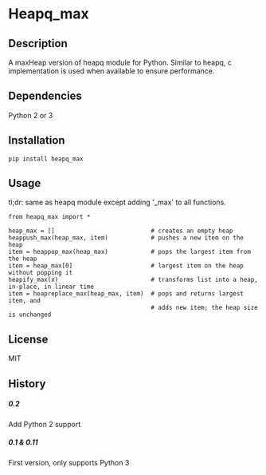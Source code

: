 Heapq_max
======================


## Description
A maxHeap version of heapq module for Python. Similar to heapq, c implementation is used when available to ensure performance.

## Dependencies
Python 2 or 3

## Installation
```
pip install heapq_max
```

## Usage
tl;dr: same as heapq module except adding '_max' to all functions.
```
from heapq_max import *

heap_max = []                           # creates an empty heap
heappush_max(heap_max, item)            # pushes a new item on the heap
item = heappop_max(heap_max)            # pops the largest item from the heap
item = heap_max[0]                      # largest item on the heap without popping it
heapify_max(x)                          # transforms list into a heap, in-place, in linear time
item = heapreplace_max(heap_max, item)  # pops and returns largest item, and
                                        # adds new item; the heap size is unchanged
```

## License
MIT

## History
##### 0.2
Add Python 2 support
##### 0.1 & 0.11
First version, only supports Python 3

